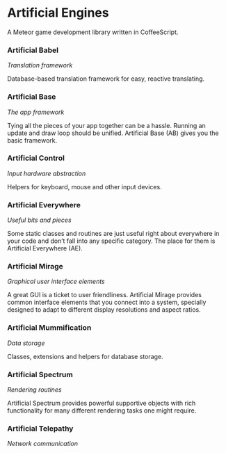 # Artificial Engines

A Meteor game development library written in CoffeeScript.

### Artificial Babel

_Translation framework_

Database-based translation framework for easy, reactive translating.

### Artificial Base

_The app framework_

Tying all the pieces of your app together can be a hassle. Running an update and draw loop should be unified. 
Artificial Base (AB) gives you the basic framework.

### Artificial Control

_Input hardware abstraction_

Helpers for keyboard, mouse and other input devices.

### Artificial Everywhere

_Useful bits and pieces_

Some static classes and routines are just useful right about everywhere in your code and don’t fall into any specific
category. The place for them is Artificial Everywhere (AE).

### Artificial Mirage

_Graphical user interface elements_

A great GUI is a ticket to user friendliness. Artificial Mirage provides common interface elements that you connect
into a system, specially designed to adapt to different display resolutions and aspect ratios.

### Artificial Mummification

_Data storage_

Classes, extensions and helpers for database storage.

### Artificial Spectrum

_Rendering routines_

Artificial Spectrum provides powerful supportive objects with rich functionality for many different rendering tasks
one might require.

### Artificial Telepathy

_Network communication_
